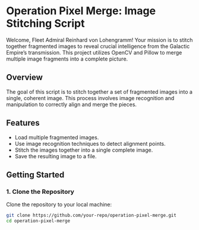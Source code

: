 # Operation Pixel Merge: Image Stitching Script

Welcome, Fleet Admiral Reinhard von Lohengramm! Your mission is to stitch together fragmented images to reveal crucial intelligence from the Galactic Empire’s transmission. This project utilizes OpenCV and Pillow to merge multiple image fragments into a complete picture.

## Overview

The goal of this script is to stitch together a set of fragmented images into a single, coherent image. This process involves image recognition and manipulation to correctly align and merge the pieces.

## Features

- Load multiple fragmented images.
- Use image recognition techniques to detect alignment points.
- Stitch the images together into a single complete image.
- Save the resulting image to a file.

## Getting Started

### 1. Clone the Repository

Clone the repository to your local machine:

```bash
git clone https://github.com/your-repo/operation-pixel-merge.git
cd operation-pixel-merge

